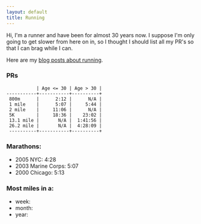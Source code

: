 ```yaml
---
layout: default
title: Running
---
```



Hi, I'm a runner and have been for almost 30 years now. I suppose I'm
only going to get slower from here on in, so I thought I should list
all my PR's so that I can brag while I can.

Here are my [blog posts about running](/blog/categories/running/).

### PRs

               | Age <= 30 | Age > 30 |
    -----------+-----------+----------+
     800m      |      2:12 |      N/A |
     1 mile    |      5:07 |     5:44 |
     2 mile    |     11:06 |      N/A |
     5K        |     18:36 |    23:02 |
     13.1 mile |       N/A |  1:41:56 |
     26.2 mile |       N/A |  4:28:09 |
     ----------+-----------+----------+

### Marathons:

- 2005 NYC: 4:28
- 2003 Marine Corps: 5:07
- 2000 Chicago: 5:13

### Most miles in a:

- week:
- month:
- year:
